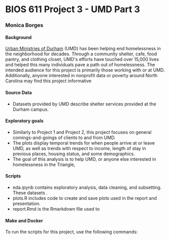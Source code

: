 # BIOS 611 Project 3 - UMD Part 3
### Monica Borges

#### Background
[Urban Ministries of Durham](http://umdurham.org/) (UMD) has been helping end homelessness in the neighborhood for decades. Through a community shelter, cafe, food pantry, and clothing closet, UMD's efforts have touched over 15,000 lives and helped this many individuals pave a path out of homelessness. 
The intended audience for this project is primarily those working with or at UMD. Additionally, anyone interested in nonprofit data or poverty around North Carolina may find this project informative

#### Source Data
* Datasets provided by UMD describe shelter services provided at the Durham campus. 

#### Exploratory goals
* Similarly to Project 1 and Project 2, this project focuses on general comings-and-goings of clients to and from UMD. 
* The plots display temporal trends for when people arrive at or leave UMD, as well as trends with respect to income, length of stay in previous places, housing status, and some demographics.
* The goal of this analysis is to help UMD, or anyone else interested in homelessness in the Triangle, 

#### Scripts
* eda.ipynb contains exploratory analysis, data cleaning, and subsetting. These datasets .
* plots.R includes code to create and save plots used in the report and presentation.
* report.Rmd is the Rmarkdown file used to 

#### Make and Docker
To run the scripts for this project, use the following commands:





